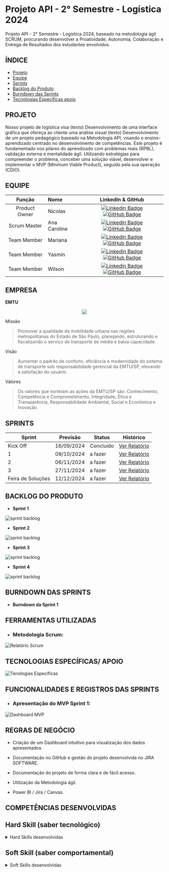 # Projeto API - 2° Semestre - Logística 2024
Projeto API - 2° Semestre - Logística 2024, baseado na metodologia ágil SCRUM, procurando desenvolver a Proatividade, Autonomia, Colaboração e Entrega de Resultados dos estudantes envolvidos.

## ÍNDICE

* [Projeto](#projeto)
* [Equipe](#equipe)
* [Sprints](#Sprints)
* [Backlog do Produto](#Backlog-do-Produto)
* [Burndown das Sprints](#Burndowndas-Sprints)
* [Tecnologias Especificas apoio](#Tecnologias-Especifica/apoio)


## PROJETO

  Nosso projeto de logística visa (texto)
  Desenvolvimento de uma interface gráfica que ofereça ao cliente uma análise visual (texto)
  Desenvolvimento de um projeto pedagógico baseado na Metodologia API, visando o ensino-aprendizado centrado no desenvolvimento de competências. Este projeto é fundamentado nos pilares do aprendizado com problemas reais (RPBL), validação externa e mentalidade ágil. Utilizando estratégias para compreender o problema, conceber uma solução viável, desenvolver e implementar o MVP (Minimum Viable Product), seguido pela sua operação (CDIO).

## EQUIPE
|    Função     | Nome                                  |                                                                                                                                                      LinkedIn & GitHub                                                                                                                                                      |
| :-----------: | :------------------------------------ | :-------------------------------------------------------------------------------------------------------------------------------------------------------------------------------------------------------------------------------------------------------------------------------------------------------------------------: |
| Product Owner |  Nicolas    |     [![Linkedin Badge](https://img.shields.io/badge/Linkedin-blue?style=flat-square&logo=Linkedin&logoColor=white)]() [![GitHub Badge](https://img.shields.io/badge/GitHub-111217?style=flat-square&logo=github&logoColor=white)]()       |
| Scrum Master  | Ana Caroline |      [![Linkedin Badge](https://img.shields.io/badge/Linkedin-blue?style=flat-square&logo=Linkedin&logoColor=white)](https://www.linkedin.com/in/ana-caroline-7570ba2a3?utm_source=share&utm_campaign=share_via&utm_content=profile&utm_medium=android_app) [![GitHub Badge](https://img.shields.io/badge/GitHub-111217?style=flat-square&logo=github&logoColor=white)]()     |
|  Team Member  | Mariana                 |         [![Linkedin Badge](https://img.shields.io/badge/Linkedin-blue?style=flat-square&logo=Linkedin&logoColor=white)]() [![GitHub Badge](https://img.shields.io/badge/GitHub-111217?style=flat-square&logo=github&logoColor=white)]()        |
|  Team Member  | Yasmin                 |   [![Linkedin Badge](https://img.shields.io/badge/Linkedin-blue?style=flat-square&logo=Linkedin&logoColor=white)]() [![GitHub Badge](https://img.shields.io/badge/GitHub-111217?style=flat-square&logo=github&logoColor=white)]()   |
|  Team Member  | Wilson     |           [![Linkedin Badge](https://img.shields.io/badge/Linkedin-blue?style=flat-square&logo=Linkedin&logoColor=white)]() [![GitHub Badge](https://img.shields.io/badge/GitHub-111217?style=flat-square&logo=github&logoColor=white)]()          |

## EMPRESA

**EMTU**

<p align="center">
  <img src="https://github.com/anacarolinae/Projeto-API-2-Semestre-Logistica/blob/main/EMTU%20Logo.png"/>

</p>

 
Missão
 
 >Promover a qualidade da mobilidade urbana nas regiões metropolitanas do Estado de São Paulo, planejando, estruturando e fiscalizando o serviço de transporte de média e baixa capacidade.

Visão

 >Aumentar o padrão de conforto, eficiência e modernidade do sistema de transporte sob responsabilidade gerencial da EMTU/SP, elevando a satisfação do usuário. 

Valores

 >Os valores que norteiam as ações da EMTU/SP são: Conhecimento, Competência e Comprometimento, Integridade, Ética e Transparência, Responsabilidade Ambiental, Social e Econômica e Inovação.


## SPRINTS

Sprint | Previsão | Status| Histórico|
|------|--------|------|--------|
|Kick Off | 16/09/2024 | Concluído| [Ver Relatório](https://fatecspgov.sharepoint.com/:p:/r/sites/Section_PLG001.A994.M.074.146.20241/_layouts/15/Doc2.aspx?action=edit&sourcedoc=%7B521429fe-0b9d-4efa-af39-c5653daf110d%7D&wdOrigin=TEAMS-WEB.teams_ns.rwc&wdExp=TEAMS-TREATMENT&wdhostclicktime=1712838676135&web=1) | 
|1 | 09/10/2024 | a fazer | [Ver Relatório](https://github.com/anacarolinae/LASJK/blob/main/Relatorio%20Sprint%201.pdf) | 
|2|  06/11/2024| a fazer |[Ver Relatório](https://github.com/anacarolinae/LASJK/blob/main/Relatorio%20Sprint%201.pdf) | 
|3| 27/11/2024 | a fazer |[Ver Relatório](https://github.com/anacarolinae/LASJK/blob/main/Relatorio%20Sprint%201.pdf) | 
|Feira de Soluções|12/12/2024 | a fazer |[Ver Relatório](https://github.com/anacarolinae/LASJK/blob/main/Relatorio%20Sprint%201.pdf) | 


## BACKLOG DO PRODUTO

* **Sprint 1**
  
![sprint backlog]()

* **Sprint 2**

![sprint backlog]()

* **Sprint 3**

![sprint backlog]()

* **Sprint 4**
  
![sprint backlog]()
  

## BURNDOWN DAS SPRINTS

* **Burndown da Sprint 1**


## FERRAMENTAS UTILIZADAS 

- ### Metodologia Scrum:

![Relatório Scrum](https://github.com/anacarolinae/LASJK/blob/main/Metodologia%20Scrum.png)


## TECNOLOGIAS ESPECÍFICAS/ APOIO

![Tenologias Específicas]()

## FUNCIONALIDADES E REGISTROS DAS SPRINTS

- ### Apresentação do MVP Sprint 1:

![Dashboard MVP]()


## REGRAS DE NEGÓCIO

- Criação de um Dashboard intuitivo para visualização dos dados apresentados.

- Documentação no GitHub e gestão do projeto desenvolvida no JIRA SOFTWARE.

- Documentação do projeto de forma clara e de fácil acesso.

- Utilização da Metodologia ágil.

- Power BI / Jira / Canvas.


## COMPETÊNCIAS DESENVOLVIDAS

## Hard Skill (saber tecnológico)
<details>
<summary>Hard Skills desenvolvidas</summary>
  
| Tecnologia/Metodologia | Classificação |
| ---------------------- | ------------- |
| GitHub | ★ ★ ★ ★ ★ ★ ★ ★ ★ ★ |
| Gestão de Projetos | ★ ★ ★ ★ ★ ★ ☆ ☆ ☆ ☆ |
| Scrum Master | ★ ★ ★ ★ ★ ★ ★ ★ ★ ☆  |
| Prodct Owner | ★ ★ ★ ★ ★ ★ ★ ★ ★ ☆ |
 
</details>


## Soft Skill (saber comportamental)
<details>
<summary>Soft Skills desenvolvidas</summary>

| Habilidades | Classificação |
| ---------------------- | ------------- |
| Colaboração | ☆ ☆ ☆ ☆ ☆ ☆ ☆ ☆ ☆ ☆ |
| Proatividade| ☆ ☆ ☆ ☆ ☆ ☆ ☆ ☆ ☆ ☆ |
| Pensamento Crítico | ☆ ☆ ☆ ☆ ☆ ☆ ☆ ☆ ☆ ☆ |
| Gerenciamento de Tempo | ☆ ☆ ☆ ☆ ☆ ☆ ☆ ☆ ☆ ☆ |
| Adaptabilidade | ☆ ☆ ☆ ☆ ☆ ☆ ☆ ☆ ☆ ☆ |
| Resiliência | ☆ ☆ ☆ ☆ ☆ ☆ ☆ ☆ ☆ ☆ |


</details>



